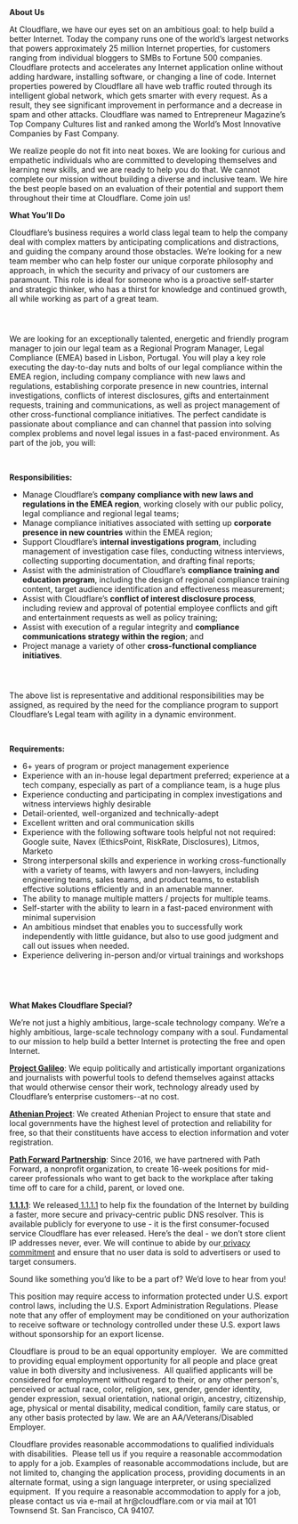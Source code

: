 <div class="content-intro">
	<div><strong>About Us</strong></div>
	<div>
		<p><span style="font-weight: 400;">At Cloudflare, we have our eyes set on an ambitious goal: to help build a better Internet. Today the company runs one of the world’s largest networks that powers approximately 25 million Internet properties, for customers ranging from individual bloggers to SMBs to Fortune 500 companies. Cloudflare protects and accelerates any Internet application online without adding hardware, installing software, or changing a line of code. Internet properties powered by Cloudflare all have web traffic routed through its intelligent global network, which gets smarter with every request. As a result, they see significant improvement in performance and a decrease in spam and other attacks. Cloudflare was named to Entrepreneur Magazine’s Top Company Cultures list and ranked among the World’s Most Innovative Companies by Fast Company.</span><span style="font-weight: 400;">&nbsp;</span></p>
		<p><span style="font-weight: 400;">We realize people do not fit into neat boxes. We are looking for curious and empathetic individuals who are committed to developing themselves and learning new skills, and we are ready to help you do that. We cannot complete our mission without building a diverse and inclusive team. We hire the best people based on an evaluation of their potential and support them throughout their time at Cloudflare. Come join us!&nbsp;</span></p>
	</div>
</div>
<p><strong>What You’ll Do</strong></p>
<p><span style="font-weight: 400;">Cloudflare’s business requires a world class legal team to help the company deal with complex matters by anticipating complications and distractions, and guiding the company around those obstacles. We’re looking for a new team member who can help foster our unique corporate philosophy and approach, in which the security and privacy of our customers are paramount. This role is ideal for someone who is a proactive self-starter and strategic thinker, who has a thirst for knowledge and continued growth, all while working as part of a great team.</span></p>
<h4>&nbsp;</h4>
<p><span style="font-weight: 400;">We are looking for an exceptionally talented, energetic and friendly program manager to join our legal team as a Regional Program Manager, Legal Compliance (EMEA) based in Lisbon, Portugal. You will play a key role executing the day-to-day nuts and bolts of our legal compliance within the EMEA region, including company compliance with new laws and regulations, establishing corporate presence in new countries, internal investigations, conflicts of interest disclosures, gifts and entertainment requests, training and communications, as well as project management of other cross-functional compliance initiatives. The perfect candidate is passionate about compliance and can channel that passion into solving complex problems and novel legal issues in a fast-paced environment. As part of the job, you will:&nbsp;</span></p>
<p><span style="font-weight: 400;">&nbsp;</span></p>
<p><strong>Responsibilities:</strong></p>
<ul>
	<li style="font-weight: 400;"><span style="font-weight: 400;">Manage Cloudflare’s </span><strong>company compliance with new laws and regulations in the EMEA region</strong><span style="font-weight: 400;">, working closely with our public policy, legal compliance and regional legal teams;&nbsp;</span></li>
	<li style="font-weight: 400;"><span style="font-weight: 400;">Manage compliance initiatives associated with setting up </span><strong>corporate presence in new countries</strong><span style="font-weight: 400;"> within the EMEA region;</span></li>
	<li style="font-weight: 400;"><span style="font-weight: 400;">Support Cloudflare’s </span><strong>internal investigations program</strong><span style="font-weight: 400;">, including management of investigation case files, conducting witness interviews, collecting supporting documentation, and drafting final reports;</span></li>
	<li style="font-weight: 400;"><span style="font-weight: 400;">Assist with the administration of Cloudflare’s </span><strong>compliance training and education program</strong><span style="font-weight: 400;">, including the design of regional compliance training content, target audience identification and effectiveness measurement;</span></li>
	<li style="font-weight: 400;"><span style="font-weight: 400;">Assist with Cloudflare’s </span><strong>conflict of interest disclosure process</strong><span style="font-weight: 400;">, including review and approval of potential employee conflicts and gift and entertainment requests</span><strong> </strong><span style="font-weight: 400;">as well as policy training;&nbsp;</span></li>
	<li style="font-weight: 400;"><span style="font-weight: 400;">Assist with execution of a regular integrity and </span><strong>compliance communications strategy within the region</strong><span style="font-weight: 400;">; and</span></li>
	<li style="font-weight: 400;"><span style="font-weight: 400;">Project manage a variety of other </span><strong>cross-functional compliance initiatives</strong><span style="font-weight: 400;">.</span></li>
</ul>
<h4>&nbsp;</h4>
<p><span style="font-weight: 400;">The above list is representative and additional responsibilities may be assigned, as required by the need for the compliance program to support Cloudflare’s Legal team with agility in a dynamic environment.</span></p>
<p><span style="font-weight: 400;">&nbsp;</span></p>
<p><strong>Requirements:</strong></p>
<ul>
	<li style="font-weight: 400;"><span style="font-weight: 400;">6+ years of program or project management experience</span></li>
	<li style="font-weight: 400;"><span style="font-weight: 400;">Experience with an in-house legal department preferred; experience at a tech company, especially as part of a compliance team, is a huge plus</span></li>
	<li style="font-weight: 400;"><span style="font-weight: 400;">Experience conducting and participating in complex investigations and witness interviews highly desirable</span></li>
	<li style="font-weight: 400;"><span style="font-weight: 400;">Detail-oriented, well-organized and technically-adept</span></li>
	<li style="font-weight: 400;"><span style="font-weight: 400;">Excellent written and oral communication skills</span></li>
	<li style="font-weight: 400;"><span style="font-weight: 400;">Experience with the following software tools helpful not not required: Google suite, Navex (EthicsPoint, RiskRate, Disclosures), Litmos, Marketo</span></li>
	<li style="font-weight: 400;"><span style="font-weight: 400;">Strong interpersonal skills and experience in working cross-functionally with a variety of teams, with lawyers and non-lawyers, including engineering teams, sales teams, and product teams, to establish effective solutions efficiently and in an amenable manner.&nbsp;</span></li>
	<li style="font-weight: 400;"><span style="font-weight: 400;">The ability to manage multiple matters / projects for multiple teams.</span></li>
	<li style="font-weight: 400;"><span style="font-weight: 400;">Self-starter with the ability to learn in a fast-paced environment with minimal supervision</span></li>
	<li style="font-weight: 400;"><span style="font-weight: 400;">An ambitious mindset that enables you to successfully work independently with little guidance, but also to use good judgment and call out issues when needed.</span></li>
	<li style="font-weight: 400;"><span style="font-weight: 400;">Experience delivering in-person and/or virtual trainings and workshops</span></li>
</ul>
<h4><br><br></h4>
<div class="content-conclusion">
	<p><strong>What Makes Cloudflare Special?</strong></p>
	<p><span style="font-weight: 400;">We’re not just a highly ambitious, large-scale technology company. We’re a highly ambitious, large-scale technology company with a soul. Fundamental to our mission to help build a better Internet is protecting the free and open Internet.</span></p>
	<p><a href="https://blog.cloudflare.com/protecting-free-expression-online/"><strong>Project Galileo</strong></a><span style="font-weight: 400;">: We equip politically and artistically important organizations and journalists with powerful tools to defend themselves against attacks that would otherwise censor their work, technology already used by Cloudflare’s enterprise customers--at no cost.</span></p>
	<p><strong><a href="https://www.cloudflare.com/athenian/">Athenian Project</a></strong><span style="font-weight: 400;">: We created Athenian Project to ensure that state and local governments have the highest level of protection and reliability for free, so that their constituents have access to election information and voter registration.</span></p>
	<p><a href="https://blog.cloudflare.com/tag/path-forward/"><strong>Path Forward Partnership</strong></a><span style="font-weight: 400;">: Since 2016, we have partnered with Path Forward, a nonprofit organization, to create 16-week positions for mid-career professionals who want to get back to the workplace after taking time off to care for a child, parent, or loved one.</span></p>
	<p><a href="https://1.1.1.1/"><strong>1.1.1.1</strong></a><span style="font-weight: 400;">: We released</span><a href="https://1.1.1.1/"> <span style="font-weight: 400;">1.1.1.1</span></a><span style="font-weight: 400;"> to help fix the foundation of the Internet by building a faster, more secure and privacy-centric public DNS resolver. This is available publicly for everyone to use - it is the first consumer-focused service Cloudflare has ever released. Here’s the deal - we don’t store client IP addresses never, ever. We will continue to abide by our</span><a href="https://developers.cloudflare.com/1.1.1.1/privacy/public-dns-resolver"> privacy commitment</a><span style="font-weight: 400;"> and ensure that no user data is sold to advertisers or used to target consumers.</span></p>
	<p><span style="font-weight: 400;">Sound like something you’d like to be a part of? We’d love to hear from you!</span></p>
	<p><span style="font-weight: 400;">This position may require access to information protected under U.S. export control laws, including the U.S. Export Administration Regulations. Please note that any offer of employment may be conditioned on your authorization to receive software or technology controlled under these U.S. export laws without sponsorship for an export license.</span></p>
	<p><span style="font-weight: 400;">Cloudflare is proud to be an equal opportunity employer. &nbsp;We are committed to providing equal employment opportunity for all people and place great value in both diversity and inclusiveness. &nbsp;All qualified applicants will be considered for employment without regard to their, or any other person's, perceived or actual</span> <span style="font-weight: 400;">race, color, religion, sex, gender, gender identity, gender expression, sexual orientation, national origin, ancestry, citizenship, age, physical or mental disability, medical condition, family care status, or any other basis protected by law. </span><span style="font-weight: 400;">We are an AA/Veterans/Disabled Employer.</span></p>
	<p><span style="font-weight: 400;">Cloudflare provides reasonable accommodations to qualified individuals with disabilities. &nbsp;Please tell us if you require a reasonable accommodation to apply for a job. Examples of reasonable accommodations include, but are not limited to, changing the application process, providing documents in an alternate format, using a sign language interpreter, or using specialized equipment. &nbsp;If you require a reasonable accommodation to apply for a job, please contact us via e-mail at </span><span style="font-weight: 400;">hr@cloudflare.com</span><span style="font-weight: 400;"> or via mail at 101 Townsend St. San Francisco, CA 94107.</span></p>
</div>